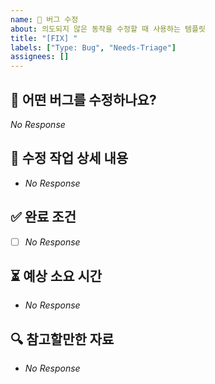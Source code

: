 ```yaml
---
name: 🐛 버그 수정
about: 의도되지 않은 동작을 수정할 때 사용하는 템플릿
title: "[FIX] "
labels: ["Type: Bug", "Needs-Triage"]
assignees: []
---
```


## 📌 어떤 버그를 수정하나요?

<!--
  수정하려는 버그의 증상을 3줄 이내로 간결하게 설명해주세요.
  언제, 어떤 상황에서 발생하나요? 정상 동작은 무엇인가요?
  (예시) 비밀번호 입력 시 정규 표현식을 통과해야 하는데, 정규 표현식 검증이 정상적으로 이루어지지 않는 상황
-->

_No Response_

## 📜 수정 작업 상세 내용

<!--
  버그 수정을 위해 필요한 구체적인 작업 목록을 나열해주세요.
  (예시) 회원 VO에서 수행하는 유효성 검증 로직을 수정한다.
-->

- _No Response_

## ✅ 완료 조건

<!--
  어떤 상태가 되면 수정이 완료된 것으로 간주하나요?
  (예시) 회원가입 시 비밀번호 형식이 올바르지 않으면 회원가입에 실패한다.
-->

- [ ] _No Response_

## ⏳ 예상 소요 시간

<!--
  예상되는 작업 소요 시간을 대략적으로 입력해주세요.
-->

- _No Response_

## 🔍 참고할만한 자료

<!--
  참고할만한 코드, 재현 방법, 로그, 관련 이슈 등을 자유롭게 추가하세요.
  (예시) 관련 이슈: #123
-->

- _No Response_

